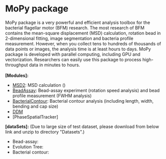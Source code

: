 # MoPy package
MoPy package is a very powerful and efficient analysis toolbox for the bacterial flagellar motor (BFM) research. The most research of BFM contains the mean-square displacement (MSD) calculation, rotation bead in 2-dimensional fitting, image segmentation and bacteria profile measurement. However, when you collect tens to hundreds of thousands of data points or images, the analysis time is at least hours to days. MoPy package is developed with parallel computing, including GPU and vectorization. Researchers can easily use this package to process high-throughput data in minutes to hours.\
\
**[Modules]:**
- [MSD2](https://github.com/xiangyu066/MoPy-package/blob/main/Docs/MSD2.md): MSD calculation ()
- [BeadAssay](https://github.com/xiangyu066/MoPy-package/blob/main/Docs/BeadAssay.md): Bead-assay experiment (rotation speed analysis) and bead profile measurement (FWHM analysis)
- [BacterialContour](https://github.com/xiangyu066/MoPy-package/blob/main/Docs/BacterialContour.md): Bacterial contour analysis (including length, width, bending and cap size)
- [DDM]()
- [PhaseSpatialTracker]

**[dataSets]:** (Due to large size of test dataset, please download from below link and unzip to directory "Datasets".)
- Bead-assay:
- Evolution Tree:
- Bacterial contour:
